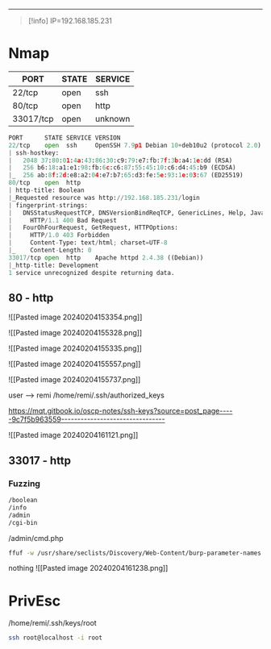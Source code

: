 _____

> [!info]
> IP=192.168.185.231

# Nmap
| PORT | STATE | SERVICE |
| ---- | ---- | ---- |
| 22/tcp | open | ssh |
| 80/tcp | open | http |
| 33017/tcp | open | unknown |

```python
PORT      STATE SERVICE VERSION
22/tcp    open  ssh     OpenSSH 7.9p1 Debian 10+deb10u2 (protocol 2.0)
| ssh-hostkey:
|   2048 37:80:01:4a:43:86:30:c9:79:e7:fb:7f:3b:a4:1e:dd (RSA)
|   256 b6:18:a1:e1:98:fb:6c:c6:87:55:45:10:c6:d4:45:b9 (ECDSA)
|_  256 ab:8f:2d:e8:a2:04:e7:b7:65:d3:fe:5e:93:1e:03:67 (ED25519)
80/tcp    open  http
| http-title: Boolean
|_Requested resource was http://192.168.185.231/login
| fingerprint-strings:
|   DNSStatusRequestTCP, DNSVersionBindReqTCP, GenericLines, Help, JavaRMI, Kerberos, LANDesk-RC, LDAPBindReq, LDAPSearchReq, LPDString, NCP, NotesRPC, RPCCheck, RTSPReques>
|     HTTP/1.1 400 Bad Request
|   FourOhFourRequest, GetRequest, HTTPOptions:
|     HTTP/1.0 403 Forbidden
|     Content-Type: text/html; charset=UTF-8
|_    Content-Length: 0
33017/tcp open  http    Apache httpd 2.4.38 ((Debian))
|_http-title: Development
1 service unrecognized despite returning data.
```


## 80 - http

![[Pasted image 20240204153354.png]]

![[Pasted image 20240204155328.png]]

![[Pasted image 20240204155335.png]]

![[Pasted image 20240204155557.png]]

![[Pasted image 20240204155737.png]]

user --> remi 
/home/remi/.ssh/authorized_keys


https://mqt.gitbook.io/oscp-notes/ssh-keys?source=post_page-----9c7f5b963559--------------------------------


![[Pasted image 20240204161121.png]]



## 33017 - http

### Fuzzing

```txt
/boolean
/info
/admin
/cgi-bin
```


/admin/cmd.php

```bash
ffuf -w /usr/share/seclists/Discovery/Web-Content/burp-parameter-names.txt:FUZZ -u 'http://$IP:33017/admin/cmd.php?FUZZ=value' -fs 2287
```

nothing
![[Pasted image 20240204161238.png]]
# PrivEsc

/home/remi/.ssh/keys/root

```bash
ssh root@localhost -i root
```




